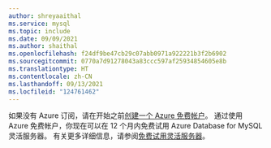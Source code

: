 ```yaml
---
author: shreyaaithal
ms.service: mysql
ms.topic: include
ms.date: 09/09/2021
ms.author: shaithal
ms.openlocfilehash: f24df9be47cb29c07abb0971a922221b3f2b6902
ms.sourcegitcommit: 0770a7d91278043a83ccc597af25934854605e8b
ms.translationtype: HT
ms.contentlocale: zh-CN
ms.lasthandoff: 09/13/2021
ms.locfileid: "124761462"
---
```

如果没有 Azure 订阅，请在开始之前[创建一个 Azure 免费帐户](https://azure.microsoft.com/free)。 通过使用 Azure 免费帐户，你现在可以在 12 个月内免费试用 Azure Database for MySQL 灵活服务器。 有关更多详细信息，请参阅[免费试用灵活服务器](../flexible-server/how-to-deploy-on-azure-free-account.md)。 